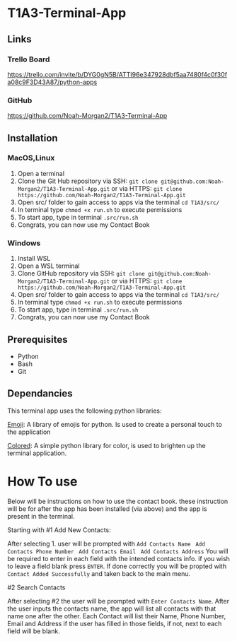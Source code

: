 # T1A3-Terminal-App

## Links

### Trello Board
https://trello.com/invite/b/DYG0gN5B/ATTI96e347928dbf5aa7480f4c0f30fa08c9F3D43A87/python-apps

### GitHub
https://github.com/Noah-Morgan2/T1A3-Terminal-App


## Installation

### MacOS,Linux

1. Open a terminal 
2. Clone the Git Hub repository via SSH: ``git clone git@github.com:Noah-Morgan2/T1A3-Terminal-App.git``
    or via HTTPS:
   `` git clone https://github.com/Noah-Morgan2/T1A3-Terminal-App.git ``
3. Open src/ folder to gain access to apps via the terminal
    ``cd T1A3/src/``
4. In terminal type
    ``chmod +x run.sh``
    to execute permissions
5. To start app, type in terminal 
    ``.src/run.sh``
6. Congrats, you can now use my Contact Book

### Windows

1. Install WSL
2. Open a WSL terminal 
3. Clone GitHub repository via SSH:
    ``git clone git@github.com:Noah-Morgan2/T1A3-Terminal-App.git``
    or via HTTPS:
    `` git clone https://github.com/Noah-Morgan2/T1A3-Terminal-App.git ``
4. Open src/ folder to gain access to apps via the terminal
    ``cd T1A3/src/``
5. In terminal type
    ``chmod +x run.sh``
    to execute permissions
6. To start app, type in terminal 
    ``.src/run.sh``
7. Congrats, you can now use my Contact Book

## Prerequisites
- Python 
- Bash 
- Git

## Dependancies

This terminal app uses the following python libraries:

[Emoji](https://github.com/carpedm20/emoji?tab=readme-ov-file): A library of emojis for python. Is used to create a personal touch to the application

[Colored](https://pypi.org/project/colored/): A simple python library for color, is used to brighten up the terminal application.

# How To use
Below will be instructions on how to use the contact book. these instruction will be for after the app has been installed (via above) and the app is present in the terminal.

Starting with #1 Add New Contacts:

After selecting 1. user will be prompted with ``Add Contacts Name`` `` Add Contacts Phone Number`` `` Add Contacts Email`` `` Add Contacts Address`` You will be required to enter in each field with the intended contacts info. if you wish to leave a field blank press ``ENTER``. If done correctly you will be propted with ``Contact Added Successfully`` and taken back to the main menu.

#2 Search Contacts

After selecting #2 the user will be prompted with ``Enter Contacts Name``. After the user inputs the contacts name, the app will list all contacts with that name one after the other. Each Contact will list their Name, Phone Number, Email and Address if the user has filled in those fields, if not, next to each field will be blank.
